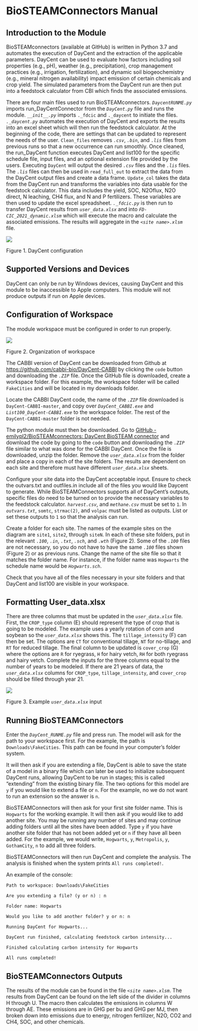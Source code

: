 # BioSTEAMConnectors Manual

## Introduction to the Module

BioSTEAMconnectors (available at GitHub) is written in Python 3.7 and automates the execution of DayCent and the extraction of the applicable parameters. DayCent can be used to evaluate how factors including soil properties (e.g., pH), weather (e.g., precipitation), crop management practices (e.g., irrigation, fertilization), and dynamic soil biogeochemistry (e.g., mineral nitrogen availability) impact emission of certain chemicals and crop yield. The simulated parameters from the DayCent run are then put into a feedstock calculator from CBI which finds the associated emissions. 

There are four main files used to run BioSTEAMconnectors. *`DaycentRUNME.py`* imports run_DayCentConnector from the *`DayCent.py`* file and runs the module. *``__init__.py``* imports `._fdcic` and `._daycent` to initiate the files. *`._daycent.py`* automates the execution of DayCent and exports the results into an excel sheet which will then run the feedstock calculator. At the beginning of the code, there are settings that can be updated to represent the needs of the user. `Clean_files` removes *`.csv`*, *`.bin`*, and *`.lis`* files from previous runs so that a new occurrence can run smoothly. Once cleaned, the run_DayCent function executes DayCent and list100 for the specific schedule file, input files, and an optional extension file provided by the users. Executing `DayCent` will output the desired *`.csv`* files and the *`.lis`* files. The *`.lis`* files can then be used in `read_full_out` to extract the data from the DayCent output files and create a data frame. `Update_col` takes the data from the DayCent run and transforms the variables into data usable for the feedstock calculator. This data includes the yield, SOC, N2Oflux, N2O direct, N leaching, CH4 flux, and N and P fertilizers. These variables are then used to update the excel spreadsheet. *`._fdcic.py`* is then run to transfer DayCent results from *`user_data.xlsx`* and into *`FD-CIC_2021_dynamic.xlsm`* which will execute the macro and calculate the associated emissions. The results will aggregate in the *`<site name>.xlsm`* file.

**![](https://lh4.googleusercontent.com/ChSsCIpPgkJb72tequl8rRpFmoV2LzV9QKIIP1xn0yiCikmYaw8S8WYfhq634cy-UndAx6G_efCislhwFs90VSesPv0xcdybMaIEPS3oHm-CCf0AKf9fUwFODFlvhVMcUyPd4K94)**

Figure 1. DayCent configuration

## Supported Versions and Devices

DayCent can only be run by Windows devices, causing DayCent and this module to be inaccessible to Apple computers. This module will not produce outputs if run on Apple devices.

## Configuration of Workspace

The module workspace must be configured in order to run properly.

**![](https://lh3.googleusercontent.com/OgO2m97_P1BozN6PwXUBEKtEghxQZsW2rTNDpYho3RFNRVGDDXBaOzK46RA_LM0buK814TxdFqRL0mhfAeRXJl1XjC76p0JUI1i6TBsrjZg9oOkpjeiYUoeBa-c7xNpIL7inTzEJ)**

Figure 2. Organization of workspace

The CABBI version of DayCent can be downloaded from Github at https://github.com/cabbi-bio/DayCent-CABBI by clicking the `code` button and downloading the *`.ZIP`* file. Once the GitHub file is downloaded, create a workspace folder. For this example, the workspace folder will be called `FakeCities` and will be located in my downloads folder. 

Locate the CABBI DayCent code, the name of the *`.ZIP`* file downloaded is `DayCent-CABBI-master`, and copy over *`DayCent_CABBI.exe`* and *`List100_DayCent-CABBI.exe`* to the workspace folder. The rest of the `DayCent-CABBI-master` folder is not needed.

The python module must then be downloaded. Go to [GitHub - emilypl2/BioSTEAMconnectors: DayCent BioSTEAM connector](https://github.com/emilypl2/BioSTEAMconnectors) and download the code by going to the `code`  button and downloading the *`.ZIP`* file similar to what was done for the CABBI DayCent. Once the file is downloaded, unzip the folder. Remove the *`user_data.xlsx`* from the folder and place a copy in each of the site folders. The results are dependent on each site and therefore must have different *`user_data.xlsx`* sheets. 

Configure your site data into the DayCent acceptable input. Ensure to check the outvars.txt and outfiles.in include all of the files you would like Daycent to generate. While BioSTEAMConnectors supports all of DayCent’s outputs, specific files do need to be turned on to provide the necessary variables to the feedstock calculator. *`harvest.csv`*, and *`methane.csv`* must be set to `1`. In *`outvars.txt`*, `somtc`, `strmac(2)`, and `volpac` must be listed as outputs. List or set these outputs to `1` so that the analysis can run. 

Create a folder for each site. The names of the example sites on the diagram are `site1`, `site2`, through `siteN`. In each of these site folders, put in the relevant *`.100`*, *`.in`*, *`.txt`*, *`.sch`*, and *`.wth`*  (Figure 2). Some of the *`.100`* files are not necessary, so you do not have to have the same *`.100`* files shown (Figure 2) or as previous runs. Change the name of the site file so that it matches the folder name. For instance, if the folder name was `Hogwarts` the schedule name would be *`Hogwarts.sch`*. 

Check that you have all of the files necessary in your site folders and that DayCent and list100 are visible in your workspace.

## Formatting User_data.xlsx

There are three columns that must be updated in the *`user_data.xlsx`* file. First, the `CROP_type` column (E) should represent the type of crop that is going to be modeled. The example uses a yearly rotation of corn and soybean so the *`user_data.xlsx`* shows this. The `tillage_intensity` (F) can then be set. The options are `CT` for conventional tillage, `NT` for no-tillage, and `RT` for reduced tillage. The final column to be updated is `cover_crop` (G) where the options are `R` for ryegrass, `H` for hairy vetch, `RH` for both ryegrass and hairy vetch. Complete the inputs for the three columns equal to the number of years to be modeled. If there are 21 years of data, the *`user_data.xlsx`* columns for `CROP_type`, `tillage_intensity`, and `cover_crop` should be filled through year 21.

**![](https://lh5.googleusercontent.com/dTa1-j1SdXgkSp_LShBhxmyGcodkTdQvndDBXA5g5B1CekuMPAtyT-1ij-nyexW_D4_ezTos_ydfXrS-ANNRcRLgRS-CIXqQIUIsENhjbJVSIPF1QTNM2OsJpnK7Cv8tHFIqyQ6Z)**

Figure 3. Example *`user_data.xlsx`* input

## Running BioSTEAMConnectors

Enter the *`DayCent_RUNME.py`* file and press run. The model will ask for the path to your workspace first. For the example, the path is `Downloads\FakeCities`. This path can be found in your computer’s folder system. 

It will then ask if you are extending a file, DayCent is able to save the state of a model in a binary file which can later be used to initialize subsequent DayCent runs, allowing DayCent to be run in stages; this is called “extending” from the existing binary file. The two options for this model are `y` if you would like to extend a file or `n`. For the example, no we do not want to run an extension so the answer is `n`. 

BioSTEAMConnectors will then ask for your first site folder name. This is `Hogwarts` for the working example. It will then ask if you would like to add another site. You may be running any number of sites and may continue adding folders until all the sites have been added. Type `y` if you have another site folder that has not been added yet or `n` if they have all been added. For the example, we would write, `Hogwarts`, `y`, `Metropolis`, `y`, `GothamCity`, `n` to add all three folders. 

BioSTEAMConnectors will then run DayCent and complete the analysis. The analysis is finished when the system prints `All runs completed!`. 

An example of the console:

```
Path to workspace: Downloads\FakeCities

Are you extending a file? (y or n) : n

Folder name: Hogwarts

Would you like to add another folder? y or n: n

Running DayCent for Hogwarts...

DayCent run finished, calculating feedstock carbon intensity...

Finished calculating carbon intensity for Hogwarts

All runs completed!
```

## BioSTEAMConnectors Outputs

The results of the module can be found in the file *`<site name>.xlsm`*. The results from DayCent can be found on the left side of the divider in columns H through U. The macro then calculates the emissions in columns W through AE. These emissions are in GHG per bu and GHG per MJ, then broken down into emissions due to energy, nitrogen fertilizer, N2O, CO2 and CH4, SOC, and other chemicals.
